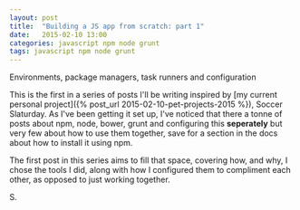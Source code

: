 ```yaml
---
layout: post
title:  "Building a JS app from scratch: part 1"
date:   2015-02-10 13:00
categories: javascript npm node grunt
tags: javascript npm node grunt
---
```

<p class="post__excerpt">Environments, package managers, task runners and configuration</p>

<section>

This is the first in a series of posts I'll be writing inspired by [my current personal project]({% post_url 2015-02-10-pet-projects-2015 %}), Soccer Slaturday. As I've been getting it set up, I've noticed that there a tonne of posts about npm, node, bower, grunt and configuring this **seperately** but very few about how to use them together, save for a section in the docs about how to install it using npm.

The first post in this series aims to fill that space, covering how, and why, I chose the tools I did, along with how I configured them to compliment each other, as opposed to just working together.

</section>


<p class="post__signature">S.</p>



